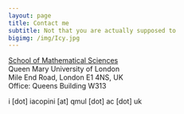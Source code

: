 ```yaml
---
layout: page
title: Contact me
subtitle: Not that you are actually supposed to
bigimg: /img/Icy.jpg
---
```


[School of Mathematical Sciences](https://www.google.co.uk/maps/place/School+of+Mathematical+Sciences/@51.522453,-0.0431612,15z/data=!4m5!3m4!1s0x0:0xb123923a6b7fd3a8!8m2!3d51.522453!4d-0.0431612) <br />
Queen Mary University of London <br />
Mile End Road, London E1 4NS, UK <br />
Office: Queens Building W313 


i [dot] iacopini [at] qmul [dot] ac [dot] uk
